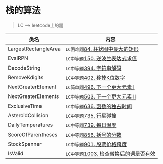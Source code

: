 # 栈的算法  
> LC --> leetcode上的题

类名|内容
---|---
LargestRectangleArea  | `LC困难题`[84. 柱状图中最大的矩形](https://leetcode-cn.com/problems/largest-rectangle-in-histogram/)
EvalRPN               | `LC中等题`[150. 逆波兰表达式求值](https://leetcode-cn.com/problems/evaluate-reverse-polish-notation/)
DecodeString          | `LC中等题`[394. 字符串解码](https://leetcode-cn.com/problems/decode-string/)
RemoveKdigits         | `LC中等题`[402. 移掉K位数字](https://leetcode-cn.com/problems/remove-k-digits/submissions/)
NextGreaterElement    | `LC简单题`[496. 下一个更大元素 I](https://leetcode-cn.com/problems/next-greater-element-i/)
NextGreaterElements   | `LC中等题`[503. 下一个更大元素 II](https://leetcode-cn.com/problems/next-greater-element-ii/)
ExclusiveTime         | `LC中等题`[636. 函数的独占时间](https://leetcode-cn.com/problems/exclusive-time-of-functions/)
AsteroidCollision     | `LC中等题`[735. 行星碰撞](https://leetcode-cn.com/problems/asteroid-collision/)
DailyTemperatures     | `LC中等题`[739. 每日温度](https://leetcode-cn.com/problems/daily-temperatures/)
ScoreOfParentheses    | `LC中等题`[856. 括号的分数](https://leetcode-cn.com/problems/score-of-parentheses/)
StockSpanner          | `LC中等题`[901. 股票价格跨度](https://leetcode-cn.com/problems/online-stock-span/)
IsValid               | `LC中等题`[1003. 检查替换后的词是否有效](https://leetcode-cn.com/problems/check-if-word-is-valid-after-substitutions/)
